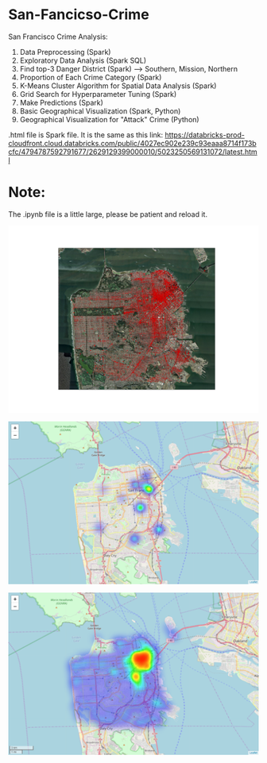 # San-Fancicso-Crime

San Francisco Crime Analysis:

1. Data Preprocessing (Spark)
2. Exploratory Data Analysis (Spark SQL)
3. Find top-3 Danger District (Spark) --> Southern, Mission, Northern
4. Proportion of Each Crime Category (Spark)
5. K-Means Cluster Algorithm for Spatial Data Analysis (Spark)
6. Grid Search for Hyperparameter Tuning (Spark)
7. Make Predictions (Spark)
8. Basic Geographical Visualization (Spark, Python)
9. Geographical Visualization for "Attack" Crime (Python)

.html file is Spark file. It is the same as this link: 
https://databricks-prod-cloudfront.cloud.databricks.com/public/4027ec902e239c93eaaa8714f173bcfc/4794787592791677/2629129399000010/5023250569131072/latest.html


# Note:

The .ipynb file is a little large, please be patient and reload it.

![alt text](https://github.com/iyutpo/San-Fancicso-Crime/blob/master/foo1.png)

![alt text](https://github.com/iyutpo/San-Fancicso-Crime/blob/master/map.png)

![alt text](https://github.com/iyutpo/San-Fancicso-Crime/blob/master/map2.png)
